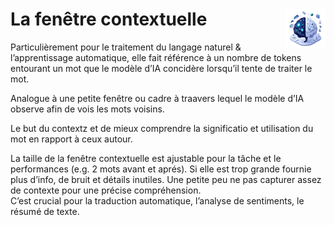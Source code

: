 # **La fenêtre contextuelle**<a href="../../"><img src="../../../assets/images/ai1.png" alt="Les intelligences artificielles" align="right" height="64px"></a>
Particulièrement pour le traitement du langage naturel & l’apprentissage automatique, elle fait référence à un nombre de tokens entourant un mot<!-- ou un token cible--> que le modèle d’IA concidère lorsqu’il tente de traiter le mot<!-- ou token cilble-->.

Analogue à une petite fenêtre ou cadre à traavers lequel le modèle d’IA observe afin de vois les mots voisins<!-- de celui spécifique en cours d'analyse-->.

Le but du contextz et de mieux comprendre la significatio et utilisation du mot en rapport à ceux autour.

La taille de la fenêtre contextuelle est ajustable pour la tâche et le performances (e.g. 2 mots avant et aprés). Si elle est trop grande fournie plus d’info, de bruit et détails inutiles. Une petite peu ne pas capturer assez de contexte pour une précise compréhension.  
C’est crucial pour la traduction automatique, l’analyse de sentiments, le résumé de texte.